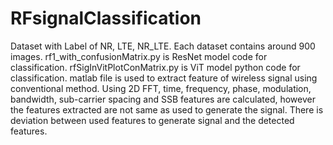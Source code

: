 # RFsignalClassification
Dataset with Label of NR, LTE, NR_LTE. 
Each dataset contains around 900 images.
rf1_with_confusionMatrix.py is ResNet model code for classification.
rfSigInVitPlotConMatrix.py is ViT model python code for classification.
matlab file is used to extract feature of wireless signal using conventional method. Using 2D FFT, time, frequency, phase, modulation, bandwidth, sub-carrier spacing and SSB features are calculated, however the features extracted are not same as used to generate the signal. There is deviation between used features to generate signal and the detected features. 
